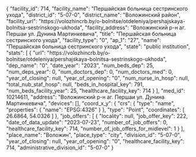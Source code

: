 {
    "facility_id": 714,
    "facility_name": "Першайская больница сестринского ухода",
    "district_id": "5-07-0",
    "district_name": "Воложинский район",
    "facility_url": "https:\/\/volozhincrb.by\/o-bolnitse\/otdeleniya\/pershajskaya-bolnitsa-sestrinskogo-ukhoda",
    "facility_address": "Воложинский р-н аг. Першаи ул. Дунина Мартинкевича",
    "title": "Першайская больница сестринского ухода",
    "facility_type": "0",
    "ap_1": "27",
    "name": "Першайская больница сестринского ухода",
    "state": "public institution",
    "stats": [
        {
            "url": "https:\/\/volozhincrb.by\/o-bolnitse\/otdeleniya\/pershajskaya-bolnitsa-sestrinskogo-ukhoda",
            "dep_name": "0",
            "date_year": "2023",
            "num_beds_dep": 25,
            "num_deps_year": 0,
            "num_doctors_dep": 0,
            "num_doctors_med": 0,
            "year_of_closing": null,
            "year_of_opening": "0",
            "num_nurse_in_hosp": null,
            "total_nub_staf_hosp": null,
            "beds_in_hospital_key": 791,
            "num_beds_facility_year": 25,
            "healthcare_facility_key": 714
        }
    ],
    "med_id": 10214611,
    "address": "Воложинский р-н аг. Першаи ул. Дунина Мартинкевича",
    "devices": [],
    "coord_x_y": {
        "crs": {
            "type": "name",
            "properties": {
                "name": "EPSG:4326"
            }
        },
        "type": "Point",
        "coordinates": [
            26.6864,
            54.0326
        ]
    },
    "job_offers": [
        {
            "locality": null,
            "job_offer_key": 222,
            "date_of_data_update": "2023-07-23",
            "number_of_job_offers": 0,
            "healthcare_facility_key": 714,
            "number_of_job_offers_for_midlevel": 1
        }
    ],
    "place_name": "Воложин",
    "place_type": "city",
    "division_id": "5-07-0",
    "year_of_closing": null,
    "year_of_opening": "0",
    "healthcare_facility_key": 714,
    "administrative_division_id": "5-07-0"
}